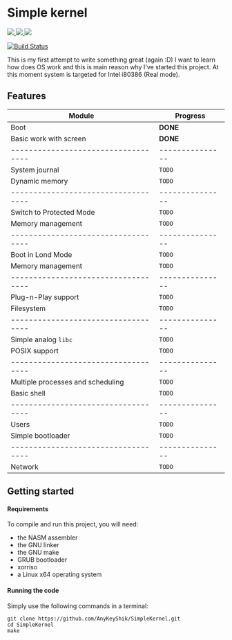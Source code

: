 # Simple kernel

<a href="https://github.com/AnyKeyShik/SimpleKernel/blob/master/LICENSE">
<img src ="https://img.shields.io/github/license/AnyKeyShik/SimpleKernel.svg" />
</a>
<a href="https://github.com/AnyKeyShik/SimpleKernel/stargazers">
<img src ="https://img.shields.io/github/stars/AnyKeyShik/SimpleKernel.svg" />
</a>
<a href="https://github.com/AnyKeyShik/SimpleKernel/network">
<img src ="https://img.shields.io/github/forks/AnyKeyShik/SimpleKernel.svg" />
</a>

[![Build Status](https://travis-ci.com/AnyKeyShik/SimpleKernel.svg?branch=master)](https://app.travis-ci.com/github/AnyKeyShik/SimpleKernel)

This is my first attempt to write something great (again :D)
I want to learn how does OS work and this is main reason why I've started this project. At this moment system is targeted for Intel i80386 (Real mode).

## Features

| Module                            | Progress      |
|-----------------------------------|---------------|
| Boot                              | **DONE**      |
| Basic work with screen            | **DONE**      |
|-----------------------------------|---------------|
| System journal                    | `TODO`        |
| Dynamic memory                    | `TODO`        |
|-----------------------------------|---------------|
| Switch to Protected Mode          | `TODO`        |
| Memory management                 | `TODO`        |
|-----------------------------------|---------------|
| Boot in Lond Mode                 | `TODO`        |
| Memory management                 | `TODO`        |
|-----------------------------------|---------------|
| Plug-n-Play support               | `TODO`        |
| Filesystem                        | `TODO`        |
|-----------------------------------|---------------|
| Simple analog `libc`              | `TODO`        |
| POSIX support                     | `TODO`        |
|-----------------------------------|---------------|
| Multiple processes and scheduling | `TODO`        |
| Basic shell                       | `TODO`        |
|-----------------------------------|---------------|
| Users                             | `TODO`        |
| Simple bootloader                 | `TODO`        |
|-----------------------------------|---------------|
| Network                           | `TODO`        |

## Getting started

#### Requirements

To compile and run this project, you will need:

* the NASM assembler
* the GNU linker
* the GNU make
* GRUB bootloader
* xorriso
* a Linux x64 operating system

#### Running the code

Simply use the following commands in a terminal:

```
git clone https://github.com/AnyKeyShik/SimpleKernel.git
cd SimpleKernel
make
```
